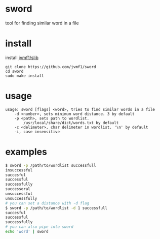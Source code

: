 # sword
tool for finding similar word in a file
# install
install [jvmf1/slib](https://github.com/jvmf1/slib)
```
git clone https://github.com/jvmf1/sword
cd sword
sudo make install
```
# usage
```
usage: sword [flags] <word>, tries to find similar words in a file
	-d <number>, sets minimum word distance. 3 by default
	-p <path>, sets path to wordlist.
		/usr/local/share/dict/words.txt by default
	-c <delimeter>, char delimeter in wordlist. '\n' by default
	-i, case insensitive
```
# examples
```sh
$ sword -p /path/to/wordlist successfull
insuccessful
succesful
successful
successfully
successoral
unsuccessful
unsuccessfully
# you can set a distance with -d flag
$ sword -p /path/to/wordlist -d 1 successfull
succesful
successful
successfully
# you can also pipe into sword
echo 'word' | sword
```
